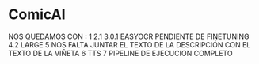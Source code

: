 # ComicAI

NOS QUEDAMOS CON :
1
2.1
3.0.1 EASYOCR PENDIENTE DE FINETUNING
4.2 LARGE
5 NOS FALTA JUNTAR EL TEXTO DE LA DESCRIPCIÓN CON EL TEXTO DE LA VIÑETA
6 TTS
7 PIPELINE DE EJECUCION COMPLETO